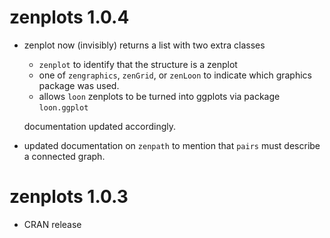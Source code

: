 # zenplots 1.0.4

* zenplot now (invisibly) returns a list with two extra classes
  
  - `zenplot` to identify that the structure is a zenplot
  - one of `zengraphics`, `zenGrid`, or `zenLoon` to indicate which graphics
    package was used.
  - allows `loon` zenplots to be turned into ggplots via package `loon.ggplot`

  documentation updated accordingly.

* updated documentation on `zenpath` to mention that `pairs` must describe
  a connected graph.

# zenplots 1.0.3

- CRAN release 